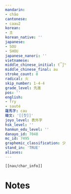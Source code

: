 ```yaml
---
mandarin:
- chǎo
cantonese:
- caau2
korean:
- 초
korean_native: ''
japanese:
- SOU
- SHOU
japanese_nanori: ''
vietnamese:
middle_chinese_initial: t͡ʃʰ
middle_chinese_final: au
stroke_count: 8
radical: 火
skip_number: 1-4-4
grade_level: 先進
pos: ''
english:
- fry
- sauté
羅馬字: cau
韓文: '[[찻]]'
joyo_level: 表外字
hsk_level: ''
hanmun_edu_level: ''
danayo_id: 7048
mc_id: 7495
graphemic_classification: 少
stand_in: 'TRUE'
aliases:
---
```

```meta-bind-embed
[[nav/char_info]]
```

# Notes
